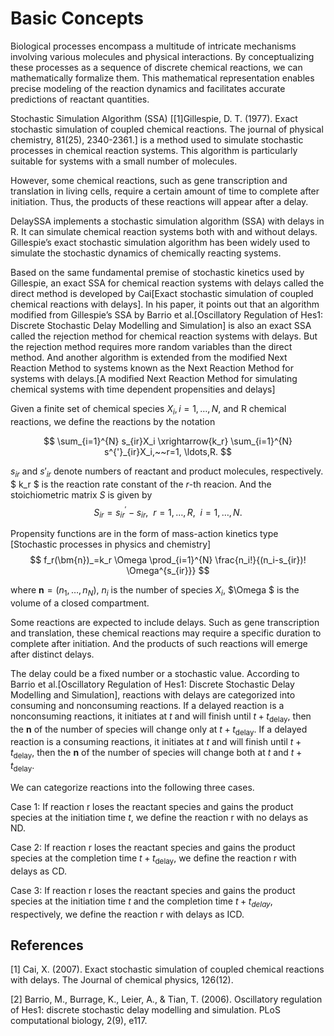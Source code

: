 # Basic Concepts
Biological processes encompass a multitude of intricate mechanisms involving various molecules and physical interactions. By conceptualizing these processes as a sequence of discrete chemical reactions, we can mathematically formalize them. This mathematical representation enables precise modeling of the reaction dynamics and facilitates accurate predictions of reactant quantities.

Stochastic Simulation Algorithm (SSA) [[1]Gillespie, D. T. (1977). Exact stochastic simulation of coupled chemical reactions. The journal of physical chemistry, 81(25), 2340-2361.] is a method used to simulate stochastic processes in chemical reaction systems. This algorithm is particularly suitable for systems with a small number of molecules.

However, some chemical reactions, such as gene transcription and translation in living cells, require a certain amount of time to complete after initiation. Thus, the products of these reactions will appear after a delay.

DelaySSA implements a stochastic simulation algorithm (SSA) with delays in R. It can simulate chemical reaction systems both with and without delays. Gillespie’s exact stochastic simulation algorithm has been widely used to simulate the stochastic dynamics of chemically reacting systems.

Based on the same fundamental premise of stochastic kinetics used by Gillespie, an exact SSA for chemical reaction systems with delays called the direct method is developed by Cai[Exact stochastic simulation of coupled chemical reactions with delays]. In his paper, it points out that an algorithm modified from Gillespie’s SSA by Barrio et al.[Oscillatory Regulation of Hes1: Discrete Stochastic Delay Modelling and Simulation] is also an exact SSA  called the rejection method for chemical reaction systems with delays. But the rejection method requires more random variables than the direct method. And another algorithm is extended from the modified Next Reaction Method to systems known as the Next Reaction Method for systems with delays.[A modified Next Reaction Method for simulating chemical systems with time dependent propensities and delays]

Given a finite set of chemical species $X_i, i = 1, \ldots,N,$ and R chemical reactions, we define the reactions by the notation  

$$
\sum_{i=1}^{N} s_{ir}X_i \xrightarrow{k_r} \sum_{i=1}^{N} s^{'}_{ir}X_i,~~r=1, \ldots,R.
$$  

$s_{ir}$ and $s'_{ir}$ denote numbers of reactant and product molecules, respectively. $ k_r $ is the reaction rate constant of the $r$-th reacion. And the stoichiometric matrix $S$ is given by
$$
S_{ir}=s^{'}_{ir}-s_{ir},~~r=1, \ldots,R,~~i=1, \ldots,N.
$$

Propensity functions are in the form of mass-action kinetics type
[Stochastic processes in physics and chemistry]
$$
f_r(\bm{n})_=k_r \Omega \prod_{i=1}^{N} \frac{n_i!}{(n_i-s_{ir})! \Omega^{s_{ir}}}
$$

where $\bm{n} = \left( n_1, \ldots, n_N \right)$, $n_i$ is the number of species $X_i$, $\Omega $ is the volume of a closed compartment.

Some reactions are expected to include delays. Such as gene transcription and translation, these chemical reactions may require a specific duration to complete after initiation. And the products of such reactions will emerge after distinct delays.

The delay could be a fixed number or a stochastic value. According to Barrio et al.[Oscillatory Regulation of Hes1: Discrete Stochastic Delay Modelling and Simulation], reactions with delays are categorized into consuming and nonconsuming reactions. If a delayed reaction is a nonconsuming reactions, it initiates at $t$ and will finish until $t+t_\text{delay}$, then the $\bm{n}$ of the number of species will change only at $t+t_\text{delay}$. If a delayed reaction is a consuming reactions, it initiates at $t$ and will finish until $t+t_\text{delay}$, then the $\bm{n}$ of the number of species will change both at $t$ and $t+t_\text{delay}$.

We can categorize reactions into the following three cases.

Case 1: If reaction r loses the reactant species and gains the product species at the initiation time $t$, we define the reaction r with no delays as ND.

Case 2: If reaction r loses the reactant species and gains the product species at the completion time $t+t_\text{delay}$, we define the reaction r with delays as CD.

Case 3: If reaction r loses the reactant species and gains the product species at the initiation time $t$ and the completion time $t+t_{delay}$, respectively, we define the reaction r with delays as ICD.

## References
[1] Cai, X. (2007). Exact stochastic simulation of coupled chemical reactions with delays. The Journal of chemical physics, 126(12).

[2] Barrio, M., Burrage, K., Leier, A., & Tian, T. (2006). Oscillatory regulation of Hes1: discrete stochastic delay modelling and simulation. PLoS computational biology, 2(9), e117.



